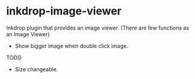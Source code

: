 # inkdrop-image-viewer

Inkdrop plugin that provides an image viewer.
(There are few functions as an Image Viewer)

* Show bigger image when double click image.

TODO

* Size changeable.
